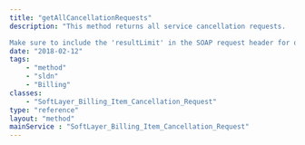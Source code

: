 ```yaml
---
title: "getAllCancellationRequests"
description: "This method returns all service cancellation requests. 

Make sure to include the 'resultLimit' in the SOAP request header for quicker response. If there is no result limit header is passed, it will return the latest 25 results by default. "
date: "2018-02-12"
tags:
    - "method"
    - "sldn"
    - "Billing"
classes:
    - "SoftLayer_Billing_Item_Cancellation_Request"
type: "reference"
layout: "method"
mainService : "SoftLayer_Billing_Item_Cancellation_Request"
---
```


